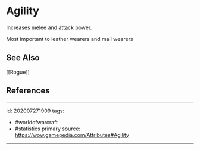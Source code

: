 # Agility
Increases melee and attack power.

Most important to leather wearers and mail wearers 

## See Also
[[Rogue]]

## References

---

id: 202007271909
tags:
 - #worldofwarcraft
 - #statistics
primary source: https://wow.gamepedia.com/Attributes#Agility

---